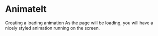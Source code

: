 # AnimateIt
Creating a loading animation
As the page will be loading, you will have  a nicely styled animation running on the screen. 
